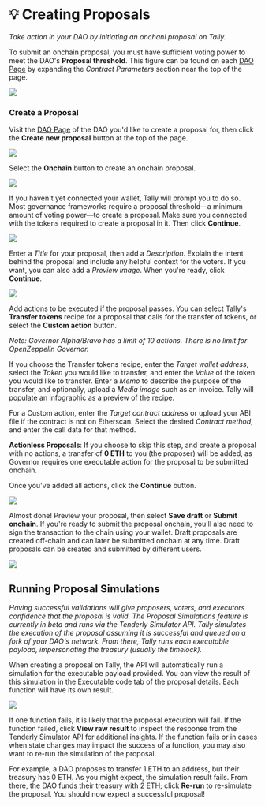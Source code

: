 # 💡 Creating Proposals

_Take action in your DAO by initiating an onchani proposal on Tally._

To submit an onchain proposal, you must have sufficient voting power to meet the DAO's **Proposal threshold**. This figure can be found on each [DAO Page](../navigating-the-tally-platform/dao-page.md) by expanding the _Contract Parameters_ section near the top of the page.

![](https://p434.p1.n0.cdn.getcloudapp.com/items/Wnu7L511/62adb73a-14cf-43fc-a2ec-f18d81da37fd.jpg?v=41fa4940cdd4058e9c1c5300247c9fab)

### Create a Proposal

Visit the [DAO Page](../navigating-the-tally-platform/dao-page.md) of the DAO you'd like to create a proposal for, then click the **Create new proposal** button at the top of the page.

![](https://p434.p1.n0.cdn.getcloudapp.com/items/QwunPyl6/e697afc8-e8ab-4dec-9f45-bbc144cecd99.jpg?v=b579d8623233d7b814860afbda6c3b66)

Select the **Onchain** button to create an onchain proposal.

![](https://p434.p1.n0.cdn.getcloudapp.com/items/P8uQnKN6/8f8a7281-f86e-46db-8aaa-0836a3d10fb7.jpg?v=d15f2d2bacf987f04bfd8b7aea930903)

If you haven't yet connected your wallet, Tally will prompt you to do so. Most governance frameworks require a proposal threshold—a minimum amount of voting power—to create a proposal. Make sure you connected with the tokens required to create a proposal in it. Then click **Continue**.

![](https://p434.p1.n0.cdn.getcloudapp.com/items/X6uRgGj2/bc81b614-618f-4326-a7b9-23c5cf49ec82.jpg?v=7aaf60e7686ab39166e3773b184fa759)

Enter a _Title_ for your proposal, then add a _Description_. Explain the intent behind the proposal and include any helpful context for the voters. If you want, you can also add a _Preview image_. When you're ready, click **Continue**.

![](https://p434.p1.n0.cdn.getcloudapp.com/items/JruodQY2/5c6be690-b392-4fd3-a839-a30c2f8fcc62.jpg?v=ec1b49dc2ba42b813e887326755b9ca3)

Add actions to be executed if the proposal passes. You can select Tally's **Transfer tokens** recipe for a proposal that calls for the transfer of tokens, or select the **Custom action** button.

_Note:_ _Governor Alpha/Bravo has a limit of 10 actions. There is no limit for OpenZeppelin Governor._

If you choose the Transfer tokens recipe, enter the _Target wallet address_, select the _Token_ you would like to transfer, and enter the _Value_ of the token you would like to transfer. Enter a _Memo_ to describe the purpose of the transfer, and optionally, upload a _Media image_ such as an invoice. Tally will populate an infographic as a preview of the recipe.

For a Custom action, enter the _Target contract address_ or upload your ABI file if the contract is not on Etherscan. Select the desired _Contract method_, and enter the call data for that method.

**Actionless Proposals**: If you choose to skip this step, and create a proposal with no actions, a transfer of **0 ETH** to you (the proposer) will be added, as Governor requires one executable action for the proposal to be submitted onchain.

Once you've added all actions, click the **Continue** button.

![](https://p434.p1.n0.cdn.getcloudapp.com/items/E0uyDNkB/3fe88f14-0cc6-4f3a-bd0d-d5275e08b67a.jpg?v=a5d3619aec9617ac43e45aaa299fde8a)

Almost done! Preview your proposal, then select **Save draft** or **Submit onchain**. If you're ready to submit the proposal onchain, you'll also need to sign the transaction to the chain using your wallet. Draft proposals are created off-chain and can later be submitted onchain at any time. Draft proposals can be created and submitted by different users.

![](https://p434.p1.n0.cdn.getcloudapp.com/items/7Ku67loK/d0f2c558-ce64-4819-ac36-289db749ec8c.jpg?v=de8d75da20b24e1840795364bacd20d3)

## Running Proposal Simulations

_Having successful validations will give proposers, voters, and executors confidence that the proposal is valid. The Proposal Simulations feature is currently in beta and runs via the Tenderly Simulator API. Tally simulates the execution of the proposal assuming it is successful and queued on a fork of your DAO's network. From there, Tally runs each executable payload, impersonating the treasury (usually the timelock)._

When creating a proposal on Tally, the API will automatically run a simulation for the executable payload provided. You can view the result of this simulation in the Executable code tab of the proposal details. Each function will have its own result.&#x20;

![](https://p434.p1.n0.cdn.getcloudapp.com/items/d5uyw5Xz/28394171-2a60-43c8-83c8-503bde80b849.jpg?v=69e726e7f4645e69d2748c4be5e6410d)

If one function fails, it is likely that the proposal execution will fail. If the function failed, click **View raw result** to inspect the response from the Tenderly Simulator API for additional insights. If the function fails or in cases when state changes may impact the success of a function, you may also want to re-run the simulation of the proposal.

For example, a DAO proposes to transfer 1 ETH to an address, but their treasury has 0 ETH. As you might expect, the simulation result fails. From there, the DAO funds their treasury with 2 ETH; click **Re-run** to re-simulate the proposal. You should now expect a successful proposal!
